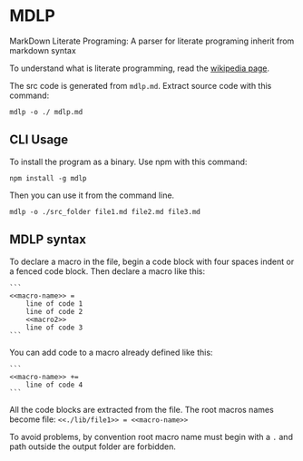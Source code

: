MDLP
====

MarkDown Literate Programing: A parser for literate programing inherit from markdown syntax

To understand what is literate programming, read the [wikipedia page](http://en.wikipedia.org/wiki/Literate_programming).

The src code is generated from `mdlp.md`. Extract source code with this command:

```
mdlp -o ./ mdlp.md
```

CLI Usage
---------

To install the program as a binary. Use npm with this command:

```
npm install -g mdlp
```

Then you can use it from the command line.

```
mdlp -o ./src_folder file1.md file2.md file3.md
```

MDLP syntax
-----------

To declare a macro in the file, begin a code block with four spaces indent or a fenced code block.
Then declare a macro like this:

	```
	<<macro-name>> =
		line of code 1
		line of code 2
		<<macro2>>
		line of code 3
	```
	
You can add code to a macro already defined like this:

	```
	<<macro-name>> +=
		line of code 4
	```
	
All the code blocks are extracted from the file. The root macros names become file:
	```
	<<./lib/file1>> =
		<<macro-name>>
	```
	
To avoid problems, by convention root macro name must begin with a `.` and path outside the output folder are forbidden.
